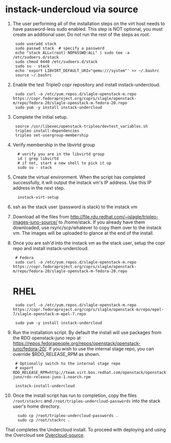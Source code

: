 instack-undercloud via source
=============================

1. The user performing all of the installation steps on the virt host needs to
   have password-less sudo enabled. This step is NOT optional, you must create an
   additional user. Do not run the rest of the steps as root.

        sudo useradd stack
        sudo passwd stack  # specify a password
        echo "stack ALL=(root) NOPASSWD:ALL" | sudo tee -a /etc/sudoers.d/stack
        sudo chmod 0440 /etc/sudoers.d/stack
        sudo su - stack
        echo 'export LIBVIRT_DEFAULT_URI="qemu:///system"' >> ~/.bashrc
        source ~/.bashrc

1. Enable the test TripleO copr repository and install instack-undercloud.

        sudo curl -o /etc/yum.repos.d/slagle-openstack-m.repo https://copr.fedoraproject.org/coprs/slagle/openstack-m/repo/fedora-20/slagle-openstack-m-fedora-20.repo
        sudo yum -y install instack-undercloud
        
1. Complete the initial setup.

        source /usr/libexec/openstack-tripleo/devtest_variables.sh
        tripleo install-dependencies
        tripleo set-usergroup-membership

1. Verify membership in the libvirtd group

         # verify you are in the libvirtd group
         id | grep libvirtd
         # if not, start a new shell to pick it up
         sudo su - stack

1. Create the virtual environment. When the script has completed successfully,
it will output the instack vm's IP address. Use this IP address in the next
step.

         instack-virt-setup

1. ssh as the stack user (password is stack) to the instack vm

1. Download all the files from http://file.rdu.redhat.com/~jslagle/tripleo-images-juno-source/
   to /home/stack. If you already have them downloaded, use rsync/scp/whatever
   to copy them over to the instack vm. The images will be uploaded to glance
   at the end of the install.

1. Once you are ssh'd into the instack vm as the stack user, setup the copr repo and install instack-undercloud.

        # Fedora
        sudo curl -o /etc/yum.repos.d/slagle-openstack-m.repo https://copr.fedoraproject.org/coprs/slagle/openstack-m/repo/fedora-20/slagle-openstack-m-fedora-20.repo
	# RHEL
        sudo curl -o /etc/yum.repos.d/slagle-openstack-m.repo https://copr.fedoraproject.org/coprs/slagle/openstack-m/repo/epel-7/slagle-openstack-m-epel-7.repo

        sudo yum -y install instack-undercloud

3. Run the installation script. By default the install will use packages from
the RDO openstack-juno repo at
https://repos.fedorapeople.org/repos/openstack/openstack-juno/fedora-20/. If
you wish to use the internal stage repo, you can override $RDO_RELEASE_RPM as
shown.

        # Optionally switch to the internal stage repo
        # export RDO_RELEASE_RPM=http://team.virt.bos.redhat.com/openstack/openstack-juno/rdo-release-juno-1.noarch.rpm

        instack-install-undercloud

1. Once the install script has run to completion, copy the files
   `/root/stackrc` and `/root/tripleo-undercloud-passwords` into the stack user's home directory.

         sudo cp /root/tripleo-undercloud-passwords .
         sudo cp /root/stackrc .

That completes the Undercloud install. To proceed with deploying and using the
Overcloud see [Overcloud-source](Overcloud-source.md).

